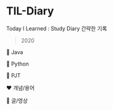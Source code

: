 # TIL-Diary
Today I Learned : Study Diary 간략한 기록

> 2020

:black_heart: Java

:green_heart: Python

:handshake: PJT

:heart: 개념/용어

:blue_heart: 글/영상